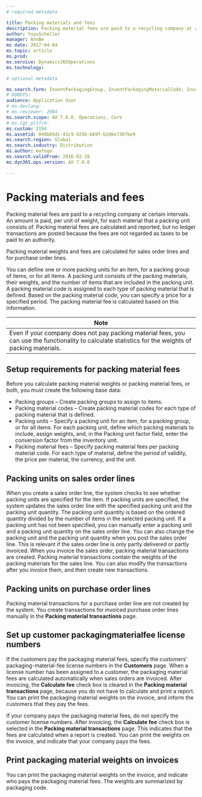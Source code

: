 ```yaml
---
# required metadata

title: Packing materials and fees
description: Packing material fees are paid to a recycling company at certain intervals. An amount is paid, per unit of weight, for each material that a packing unit consists of. Packing material fees are calculated and reported, but no ledger transactions are posted because the fees are not regarded as taxes to be paid to an authority.
author: YuyuScheller
manager: AnnBe
ms date: 2017-04-04
ms.topic: article
ms.prod: 
ms.service: Dynamics365Operations
ms.technology: 

# optional metadata

ms.search.form: InventPackagingGroup, InventPackagingMaterialCode, InventPackagingMaterialFee, InventPackagingMaterialTrans, InventPackagingMaterialTransPurch, InventPackagingUnit
# ROBOTS: 
audience: Application User
# ms.devlang: 
# ms.reviewer: 2084
ms.search.scope: AX 7.0.0, Operations, Core
# ms.tgt_pltfrm: 
ms.custom: 2194
ms.assetid: 040b65dc-43c9-4256-b69f-b2d6e736fbe9
ms.search.region: Global
ms.search.industry: Distribution
ms.author: mafoge
ms.search.validFrom: 2016-02-28
ms.dyn365.ops.version: AX 7.0.0

---
```


# Packing materials and fees

Packing material fees are paid to a recycling company at certain intervals. An amount is paid, per unit of weight, for each material that a packing unit consists of. Packing material fees are calculated and reported, but no ledger transactions are posted because the fees are not regarded as taxes to be paid to an authority.

Packing material weights and fees are calculated for sales order lines and for purchase order lines.

You can define one or more packing units for an item, for a packing group of items, or for all items. A packing unit consists of the packing materials, their weights, and the number of items that are included in the packing unit. A packing material code is assigned to each type of packing material that is defined. Based on the packing material code, you can specify a price for a specified period. The packing material fee is calculated based on this information.

| **Note**                                                                                                                                             |
|------------------------------------------------------------------------------------------------------------------------------------------------------|
| Even if your company does not pay packing material fees, you can use the functionality to calculate statistics for the weights of packing materials. |

## Setup requirements for packing material fees
Before you calculate packing material weights or packing material fees, or both, you must create the following base data:

-   Packing groups – Create packing groups to assign to items.
-   Packing material codes – Create packing material codes for each type of packing material that is defined.
-   Packing units – Specify a packing unit for an item, for a packing group, or for all items. For each packing unit, define which packing materials to include, assign weights, and, in the Packing unit factor field, enter the conversion factor from the inventory unit.
-   Packing material fees – Specify packing material fees per packing material code. For each type of material, define the period of validity, the price per material, the currency, and the unit.

## Packing units on sales order lines
When you create a sales order line, the system checks to see whether packing units are specified for the item. If packing units are specified, the system updates the sales order line with the specified packing unit and the packing unit quantity. The packing unit quantity is based on the ordered quantity divided by the number of items in the selected packing unit. If a packing unit has not been specified, you can manually enter a packing unit and a packing unit quantity on the sales order line. You can also change the packing unit and the packing unit quantity when you post the sales order line. This is relevant if the sales order line is only partly delivered or partly invoiced. When you invoice the sales order, packing material transactions are created. Packing material transactions contain the weights of the packing materials for the sales line. You can also modify the transactions after you invoice them, and then create new transactions.

## Packing units on purchase order lines
Packing material transactions for a purchase order line are not created by the system. You create transactions for invoiced purchase order lines manually in the **Packing material transactions** page.

## Set up customer packagingmaterialfee license numbers
If the customers pay the packaging material fees, specify the customers' packaging-material-fee license numbers in the **Customers** page. When a license number has been assigned to a customer, the packaging material fees are calculated automatically when sales orders are invoiced. After invoicing, the **Calculate fee** check box is cleared in the **Packing material transactions** page, because you do not have to calculate and print a report. You can print the packaging material weights on the invoice, and inform the customers that they pay the fees. 

If your company pays the packaging material fees, do not specify the customer license numbers. After invoicing, the **Calculate fee** check box is selected in the **Packing material transactions** page. This indicates that the fees are calculated when a report is created. You can print the weights on the invoice, and indicate that your company pays the fees.

## Print packaging material weights on invoices
You can print the packaging material weights on the invoice, and indicate who pays the packaging material fees. The weights are summarized by packaging code.
 


